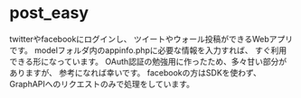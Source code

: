 post_easy
=========

twitterやfacebookにログインし、
ツイートやウォール投稿ができるWebアプリです。
modelフォルダ内のappinfo.phpに必要な情報を入力すれば、
すぐ利用できる形になっています。
OAuth認証の勉強用に作ったため、多々甘い部分がありますが、
参考になれば幸いです。
facebookの方はSDKを使わず、GraphAPIへのリクエストのみで処理をしています。
